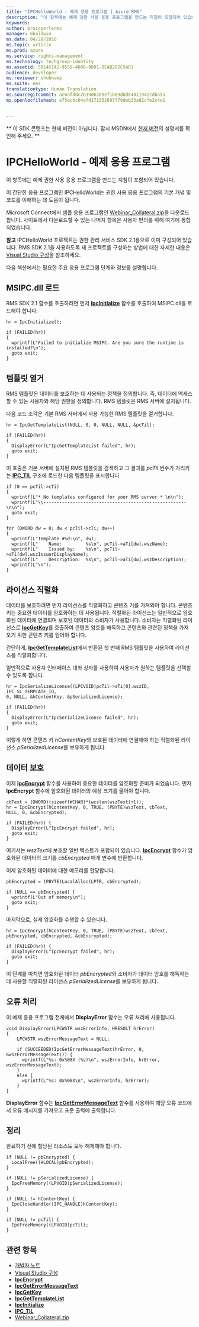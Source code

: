 ```yaml
---
title: "IPCHelloWorld - 예제 응용 프로그램 | Azure RMS"
description: "이 항목에는 예제 권한 사용 응용 프로그램을 만드는 지침이 포함되어 있습니다."
keywords: 
author: bruceperlerms
manager: mbaldwin
ms.date: 04/28/2016
ms.topic: article
ms.prod: azure
ms.service: rights-management
ms.technology: techgroup-identity
ms.assetid: 581451A2-9558-4D0D-9D01-BEAB282C5A83
audience: developer
ms.reviewer: shubhamp
ms.suite: ems
translationtype: Human Translation
ms.sourcegitcommit: ac6afddc2b39d6209ef1b89d8d84011942cdba5a
ms.openlocfilehash: e75ec6c04afd171552697f79deb33ad2cfe2c4e1


---
```

** 이 SDK 콘텐츠는 현재 버전이 아닙니다. 잠시 MSDN에서 [현재 버전](https://msdn.microsoft.com/library/windows/desktop/hh535290(v=vs.85).aspx)의 설명서를 확인해 주세요. **
# IPCHelloWorld - 예제 응용 프로그램

이 항목에는 예제 권한 사용 응용 프로그램을 만드는 지침이 포함되어 있습니다.

이 간단한 응용 프로그램인 IPCHelloWorld는 권한 사용 응용 프로그램의 기본 개념 및 코드를 이해하는 데 도움이 됩니다.

Microsoft Connect에서 샘플 응용 프로그램인 [Webinar\_Collateral.zip](https://connect.microsoft.com/site1170/Downloads/DownloadDetails.aspx?DownloadID=42440)을 다운로드합니다. 사이트에서 다운로드할 수 있는 나머지 항목은 사용자 편의를 위해 여기에 통합되었습니다.

**참고** IPCHelloWorld 프로젝트는 권한 관리 서비스 SDK 2.1용으로 이미 구성되어 있습니다. RMS SDK 2.1을 사용하도록 새 프로젝트를 구성하는 방법에 대한 자세한 내용은 [Visual Studio 구성](how-to-configure-a-visual-studio-project-to-use-the-ad-rms-sdk-2-0.md)을 참조하세요.

 
다음 섹션에서는 필요한 주요 응용 프로그램 단계와 정보를 설명합니다.

## MSIPC.dll 로드

RMS SDK 2.1 함수를 호출하려면 먼저 [**IpcInitialize**](/rights-management/sdk/2.1/api/win/functions#msipc_ipcinitialize) 함수를 호출하여 MSIPC.dll을 로드해야 합니다.



    hr = IpcInitialize();

    if (FAILED(hr))
    {
      wprintf(L"Failed to initialize MSIPC. Are you sure the runtime is installed?\n");
      goto exit;
    }



## 템플릿 열거

RMS 템플릿은 데이터를 보호하는 데 사용되는 정책을 정의합니다. 즉, 데이터에 액세스할 수 있는 사용자와 해당 권한을 정의합니다. RMS 템플릿은 RMS 서버에 설치됩니다.

다음 코드 조각은 기본 RMS 서버에서 사용 가능한 RMS 템플릿을 열거합니다.



    hr = IpcGetTemplateList(NULL, 0, 0, NULL, NULL, &pcTil);

    if (FAILED(hr))
    {
      DisplayError(L"IpcGetTemplateList failed", hr);
      goto exit;
    }



이 호출은 기본 서버에 설치된 RMS 템플릿을 검색하고 그 결과를 *pcTil* 변수가 가리키는 [**IPC\_TIL**](/rights-management/sdk/2.1/api/win/functions#msipc_ipcinitialize) 구조에 로드한 다음 템플릿을 표시합니다.



    if (0 == pcTil->cTi)
    {
      wprintf(L"* No templates configured for your RMS server * \n\n");
      wprintf(L"\\------------------------------------------------------\n\n");
      goto exit;
    }

    for (DWORD dw = 0; dw < pcTil->cTi; dw++)
    {
      wprintf(L"Template #%d:\n", dw);
      wprintf(L"    Name:         %s\n", pcTil->aTi[dw].wszName);
      wprintf(L"    Issued by:    %s\n", pcTil->aTi[dw].wszIssuerDisplayName);
      wprintf(L"    Description:  %s\n", pcTil->aTi[dw].wszDescription);
      wprintf(L"\n");
    }



## 라이선스 직렬화

데이터를 보호하려면 먼저 라이선스를 직렬화하고 콘텐츠 키를 가져와야 합니다. 콘텐츠 키는 중요한 데이터를 암호화하는 데 사용됩니다. 직렬화된 라이선스는 일반적으로 암호화된 데이터에 연결되며 보호된 데이터의 소비자가 사용합니다. 소비자는 직렬화된 라이선스로 [**IpcGetKey**](/rights-management/sdk/2.1/api/win/functions#msipc_ipcgetkey)를 호출하여 콘텐츠 암호를 해독하고 콘텐츠와 관련된 정책을 가져오기 위한 콘텐츠 키를 얻어야 합니다.

간단하게, [**IpcGetTemplateList**](/rights-management/sdk/2.1/api/win/functions#msipc_ipcgettemplatelist)에서 반환된 첫 번째 RMS 템플릿을 사용하여 라이선스를 직렬화합니다.

일반적으로 사용자 인터페이스 대화 상자를 사용하여 사용자가 원하는 템플릿을 선택할 수 있도록 합니다.



    hr = IpcSerializeLicense((LPCVOID)pcTil->aTi[0].wszID, IPC_SL_TEMPLATE_ID,
    0, NULL, &hContentKey, &pSerializedLicense);

    if (FAILED(hr))
    {
      DisplayError(L"IpcSerializeLicense failed", hr);
      goto exit;
    }



이렇게 하면 콘텐츠 키 *hContentKey*와 보호된 데이터에 연결해야 하는 직렬화된 라이선스 *pSerializedLicense*를 보유하게 됩니다.

## 데이터 보호

이제 [**IpcEncrypt**](/rights-management/sdk/2.1/api/win/functions#msipc_ipcencrypt) 함수를 사용하여 중요한 데이터를 암호화할 준비가 되었습니다. 먼저 **IpcEncrypt** 함수에 암호화된 데이터의 예상 크기를 물어야 합니다.



    cbText = (DWORD)(sizeof(WCHAR)*(wcslen(wszText)+1));
    hr = IpcEncrypt(hContentKey, 0, TRUE, (PBYTE)wszText, cbText,
    NULL, 0, &cbEncrypted);

    if (FAILED(hr)) {
      DisplayError(L"IpcEncrypt failed", hr);
      goto exit;
    }



여기서는 *wszText*에 보호할 일반 텍스트가 포함되어 있습니다. [**IpcEncrypt**](/rights-management/sdk/2.1/api/win/functions#msipc_ipcencrypt) 함수가 암호화된 데이터의 크기를 *cbEncrypted* 매개 변수에 반환합니다.

이제 암호화된 데이터에 대한 메모리를 할당합니다.



    pbEncrypted = (PBYTE)LocalAlloc(LPTR, cbEncrypted);

    if (NULL == pbEncrypted) {
      wprintf(L"Out of memory\n");
      goto exit;
    }


마지막으로, 실제 암호화를 수행할 수 있습니다.



    hr = IpcEncrypt(hContentKey, 0, TRUE, (PBYTE)wszText, cbText,
    pbEncrypted, cbEncrypted, &cbEncrypted);

    if (FAILED(hr)) {
      DisplayError(L"IpcEncrypt failed", hr);
      goto exit;
    }


이 단계를 마치면 암호화된 데이터 *pbEncrypted*와 소비자가 데이터 암호를 해독하는 데 사용할 직렬화된 라이선스 *pSerializedLicense*를 보유하게 됩니다.

## 오류 처리

이 예제 응용 프로그램 전체에서 **DisplayError** 함수는 오류 처리에 사용됩니다.



    void DisplayError(LPCWSTR wszErrorInfo, HRESULT hrError)
    {
        LPCWSTR wszErrorMessageText = NULL;

        if (SUCCEEDED(IpcGetErrorMessageText(hrError, 0, &wszErrorMessageText))) {
          wprintf(L"%s: 0x%08X (%s)\n", wszErrorInfo, hrError, wszErrorMessageText);
        }
        else {
          wprintf(L"%s: 0x%08X\n", wszErrorInfo, hrError);
        }
    }   


**DisplayError** 함수는 [**IpcGetErrorMessageText**](/rights-management/sdk/2.1/api/win/functions#msipc_ipcgeterrormessagetext) 함수를 사용하여 해당 오류 코드에서 오류 메시지를 가져오고 표준 출력에 출력합니다.

## 정리

완료하기 전에 할당된 리소스도 모두 해제해야 합니다.



    if (NULL != pbEncrypted) {
      LocalFree((HLOCAL)pbEncrypted);
    }

    if (NULL != pSerializedLicense) {
      IpcFreeMemory((LPVOID)pSerializedLicense);
    }

    if (NULL != hContentKey) {
      IpcCloseHandle((IPC_HANDLE)hContentKey);
    }

    if (NULL != pcTil) {
      IpcFreeMemory((LPVOID)pcTil);
    }


## 관련 항목

* [개발자 노트](developer-notes.md)
* [Visual Studio 구성](how-to-configure-a-visual-studio-project-to-use-the-ad-rms-sdk-2-0.md)
* [**IpcEncrypt**](/rights-management/sdk/2.1/api/win/functions#msipc_ipcencrypt)
* [**IpcGetErrorMessageText**](/rights-management/sdk/2.1/api/win/functions#msipc_ipcgeterrormessagetext)
* [**IpcGetKey**](/rights-management/sdk/2.1/api/win/functions#msipc_ipcgetkey)
* [**IpcGetTemplateList**](/rights-management/sdk/2.1/api/win/functions#msipc_ipcgettemplatelist)
* [**IpcInitialize**](/rights-management/sdk/2.1/api/win/functions#msipc_ipcinitialize)
* [**IPC\_TIL**](/rights-management/sdk/2.1/api/win/functions#msipc_ipcinitialize)
* [Webinar\_Collateral.zip](https://connect.microsoft.com/site1170/Downloads/DownloadDetails.aspx?DownloadID=42440)
 

 



<!--HONumber=Jun16_HO4-->


